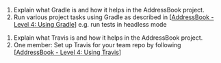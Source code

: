<panel type="info" header="`W7.8a` Can explain integration :star::star::star:" expanded no-close>
  <include src="../../book/integration/introduction/what/full.md" />
<!-- TODO: add evidence -->
</panel>

<!-- ==================================================================================================== -->

<panel type="info" header="`W7.8b` Can explain build automation tools :star::star::star:" expanded no-close>
  <include src="../../book/integration/buildAutomation/what/full.md" />
  <panel header=":dart: Evidence" expanded>

1. Explain what Gradle is and how it helps in the AddressBook project.
2. Run various project tasks using Gradle as described in [[AddressBook - Level 4: Using Gradle](https://nus-cs2103-ay1718s2.github.io/addressbook-level4/UsingGradle.html)] e.g. run tests in headless mode

  </panel>
</panel>

<!-- ==================================================================================================== -->

<panel type="info" header="`W7.8c` Can explain continuous integration and continuous deployment :star::star::star:" expanded no-close>
  <include src="../../book/integration/buildAutomation/continuousIntegrationDeployment/full.md" />
  <panel header=":dart: Evidence" expanded>

1. Explain what Travis is and how it helps in the AddressBook project.
2. One member: Set up Travis for your team repo by following [[AddressBook - Level 4: Using Travis](https://nus-cs2103-ay1718s2.github.io/addressbook-level4/UsingTravis.html)]

  </panel>
</panel>
